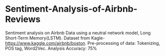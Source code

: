 # Sentiment-Analysis-of-Airbnb-Reviews
Sentiment analysis on Airbnb Data using a neutral network model, Long Short-Term Memory(LSTM). 
Dataset from Kagle- https://www.kaggle.com/airbnb/boston. 
Pre-processing of data: Tokenizing, POS tag, Word2Vec. 
Analysis Accuracy: 75%
